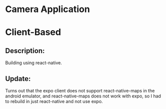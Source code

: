 # Camera Application 
# Client-Based

## Description:
Building using react-native. 

## Update:
Turns out that the expo client does not support react-native-maps in the android emulator, and react-native-maps does not work with expo, so I had to rebuild in just react-native and not use expo.
